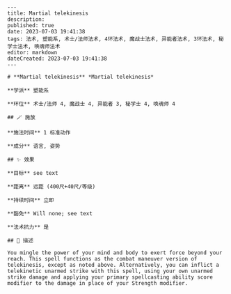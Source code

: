 
    ---
    title: Martial telekinesis
    description: 
    published: true
    date: 2023-07-03 19:41:38
    tags: 法术, 塑能系, 术士/法师法术, 4环法术, 魔战士法术, 异能者法术, 3环法术, 秘学士法术, 唤魂师法术
    editor: markdown
    dateCreated: 2023-07-03 19:41:38
    ---

    # **Martial telekinesis** *Martial telekinesis*

    **学派** 塑能系 

    **环位** 术士/法师 4, 魔战士 4, 异能者 3, 秘学士 4, 唤魂师 4

    ## 🪄 施放

    **施法时间** 1 标准动作

    **成分** 语言, 姿势

    ## ✨ 效果 

    **目标** see text 

    **距离** 远距 (400尺+40尺/等级)  

    **持续时间** 立即 

    **豁免** Will none; see text

    **法术抗力** 是

    ## 📖 描述

    You mingle the power of your mind and body to exert force beyond your reach. This spell functions as the combat maneuver version of telekinesis, except as noted above. Alternatively, you can inflict a telekinetic unarmed strike with this spell, using your own unarmed strike damage and applying your primary spellcasting ability score modifier to the damage in place of your Strength modifier.
    